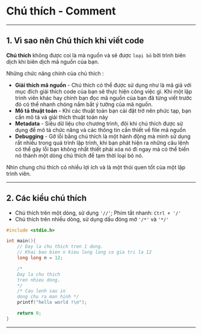# Chú thích - Comment

---

## 1. Vì sao nên Chú thích khi viết code

**Chú thích** không được coi là mà nguồn và sẽ được `loại bỏ` bởi trình biên dịch khi biên dịch mã nguồn của bạn.

Những chức năng chính của chú thích :

- **Giải thích mã nguồn** - Chú thích có thể được sử dụng như là mã giả với mục đích giải thích code của bạn sẽ thực hiện công việc gì. Khi một lập trình viên khác hay chính bạn đọc mã nguồn của bạn đã từng viết trước đó có thể nhanh chóng nắm bắt ý tưởng của mã nguồn.
- **Mô tả thuật toán** - Khi các thuật toán bạn cài đặt trở nên phức tạp, bạn cần mô tả và giải thích thuật toán này
- **Metadata** - Siêu dữ liệu cho chương trình, đôi khi chú thích được sử dụng để mô tả chức năng và các thông tin cần thiết về file mã nguồn
- **Debugging** - Gỡ lỗi bằng chú thích là một hành động mà mình sử dụng rất nhiều trong quá trình lập trình, khi bạn phát hiện ra những câu lệnh có thể gây lỗi bạn không nhất thiết phải xóa nó đi ngay mà có thể biến nó thành một dòng chú thích để tạm thời loại bỏ nó.

Nhìn chung chú thích có nhiều lợi ích và là một thói quen tốt của một lập trình viên.

---

## 2. Các kiểu chú thích

- Chú thích trên một dòng, sử dụng `'//'`; Phím tắt nhanh: `Ctrl + '/'`
- Chú thích trên nhiều dòng, sử dụng dấu đóng mở `'/*'` và `'*/'`

```C
#include <stdio.h>

int main(){
    // Day la chu thich tren 1 dong.
    // Khai bao bien n kieu long long co gia tri la 12
    long long n = 12;

    /*
    Day la chu thich
    tren nhieu dong.
    */
    /* Cau lenh sau in
    dong chu ra man hinh */
    printf("hello world !\n");

    return 0;
}
```

---
